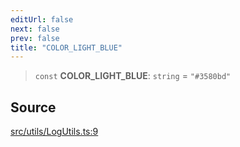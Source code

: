 ```yaml
---
editUrl: false
next: false
prev: false
title: "COLOR_LIGHT_BLUE"
---
```


> `const` **COLOR\_LIGHT\_BLUE**: `string` = `"#3580bd"`

## Source

[src/utils/LogUtils.ts:9](https://github.com/relishinc/dill-pixel/blob/10f512f7f577ca5e74162827f11215b28df5ca97/src/utils/LogUtils.ts#L9)
